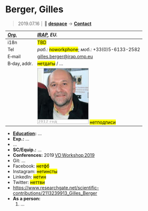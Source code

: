 # Berger, Gilles
> 2019.07.16 ┊ **🚀 [despace](index.md)** → **[Contact](contact.md)**

|*[Org.](contact.md)*|*[IRAP](zz_irap.md), EU.*|
|:--|:--|
|i18n| <mark>TBD</mark> |
|Tel|*раб.:* <mark>noworkphone</mark>; *моб.:* +33(0)5-6133-2582 |
|E‑mail| <gilles.berger@irap.omp.eu> |
|B‑day, addr.| <mark>нетдаты</mark> / … |
|| [![](f/contact/b/berger_001_photo_thumb.jpg)](f/contact/b/berger_001_photo.jpg) <mark>нетподписи</mark> |

   - **[Education](edu.md):** …
   - **Exp.:** …
   - …
   - **SC/Equip.:** …
   - **Conferences:** 2019 [VD Workshop 2019](vdws2019.md)
   - Git: …
   - Facebook: <mark>нетфб</mark>
   - Instagram: <mark>нетинсты</mark>
   - LinkedIn: <mark>нетин</mark>
   - Twitter: <mark>неттви</mark>
   - <https://www.researchgate.net/scientific-contributions/2113239913_Gilles_Berger>
   - **As a person:**
      1. …
